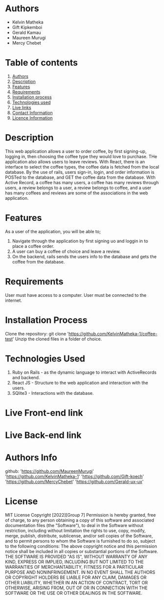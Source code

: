 # Authors
* Kelvin Matheka
* Gift Kipkemboi
* Gerald Kamau
* Maureen Murugi
* Mercy Chebet
# Table of contents
1. [Authors](#contributers)
2. [Description](#Description)
3. [Features](Features)
4. [Requirements](#Requirements)
5. [Installation process](#Installation)
6. [Technologies used](#Technologies)
7. [Live links](#Links)
8. [Contact Information](#COntact-Information)
9. [Licence Information](#License)
# Description
This web application allows a user to order coffee, by first signing-up, logging in, then choosing the coffee type they would love to purchase. THe application also allows users to leave reviews.
With React, there is an interface to select the coffee types, the coffee data is fetched from the local database.
By the use of rails, users sign-in, login, and order information is POSTed to the database, and GET the coffee data from the database.
With Active Record, a coffee has many users, a coffee has many reviews through users, a review belongs to a user, a  review belongs to coffee, and a user has many coffees and reviews are some of the associations in the web application.
# Features
As a user of the application, you will be able to;
1. Navigate through the application by first signing  uo and loggin in to place a coffee order.
2. A user can buy a coffee of choice and leave a review.
3. On the backend, rails sends the users info to the database and gets the coffee from the database.
# Requirements
User must have access to a computer.
User must be connected to the internet.
# Installation Process
Clone the repository: git clone 'https://github.com/KelvinMatheka-1/coffee-test'
Unzip the cloned files in a folder of choice.
# Technologies Used
1. Ruby on Rails - as the dynamic language to interact with ActiveRecords and backend.
2. React JS - Structure to the web application and interaction with the users.
3. SQlite3 - Interactions with the database.
# Live Front-end link
# Live Back-end link
# Authors Info
github:
'https://github.com/MaureenMurugi'
'https://github.com/KelvinMatheka-1'
'https://github.com/Gift-koech'
'https://github.com/MercyChebet'
'https://github.com/Gerald-ux-ux'
# License
MIT License
Copyright [2022][Group 7]
Permission is hereby granted, free of charge, to any person obtaining a copy of this software and associated documentation files (the "Software"), to deal in the Software without restriction, including without limitation the rights to use, copy, modify, merge, publish, distribute, sublicense, and/or sell copies of the Software, and to permit persons to whom the Software is furnished to do so, subject to the following conditions:
The above copyright notice and this permission notice shall be included in all copies or substantial portions of the Software.
THE SOFTWARE IS PROVIDED "AS IS", WITHOUT WARRANTY OF ANY KIND, EXPRESS OR IMPLIED, INCLUDING BUT NOT LIMITED TO THE WARRANTIES OF MERCHANTABILITY, FITNESS FOR A PARTICULAR PURPOSE AND NONINFRINGEMENT. IN NO EVENT SHALL THE AUTHORS OR COPYRIGHT HOLDERS BE LIABLE FOR ANY CLAIM, DAMAGES OR OTHER LIABILITY, WHETHER IN AN ACTION OF CONTRACT, TORT OR OTHERWISE, ARISING FROM, OUT OF OR IN CONNECTION WITH THE SOFTWARE OR THE USE OR OTHER DEALINGS IN THE SOFTWARE.